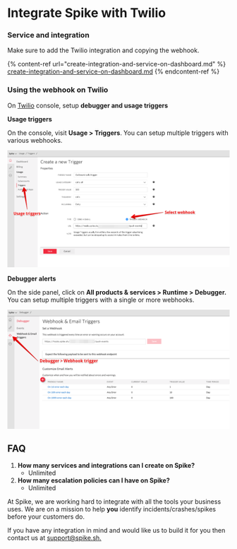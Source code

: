 # Integrate Spike with Twilio

### Service and integration

Make sure to add the Twilio integration and copying the webhook.&#x20;

{% content-ref url="create-integration-and-service-on-dashboard.md" %}
[create-integration-and-service-on-dashboard.md](create-integration-and-service-on-dashboard.md)
{% endcontent-ref %}



### Using the webhook on Twilio

On [Twilio](https://twilio.com/console) console, setup **debugger and usage triggers**

**Usage triggers**

On the console, visit **Usage > Triggers**. You can setup multiple triggers with various webhooks.&#x20;

![Setup Usage triggers on twilio and receive alerts on Spike.sh](../.gitbook/assets/twilio-with-spike-1.png)

**Debugger alerts**

On the side panel, click on **All products & services > Runtime > Debugger.** You can setup multiple triggers with a single or more webhooks.&#x20;

![Upon every debugger issue caught by twilio, get an alert from Spike.sh](<../.gitbook/assets/image (17).png>)



## FAQ

1. **How many services and integrations can I create on Spike?**
   * Unlimited
2. **How many escalation policies can I have on Spike?**
   * Unlimited

At Spike, we are working hard to integrate with all the tools your business uses. We are on a mission to help **you** identify incidents/crashes/spikes before your customers do.

If you have any integration in mind and would like us to build it for you then contact us at [support@spike.sh.](mailto:support@spike.sh)

